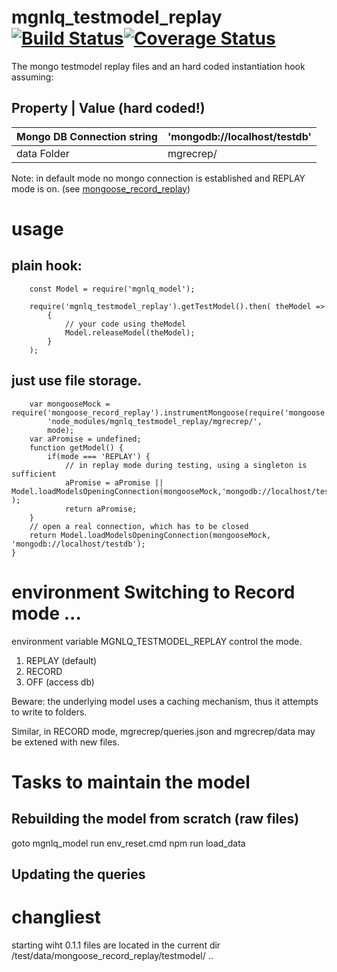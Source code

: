 # mgnlq_testmodel_replay [![Build Status](https://travis-ci.org/jfseb/mgnlq_testmodel_replay.svg?branch=master)](https://travis-ci.org/jfseb/mgnql_abot)[![Coverage Status](https://coveralls.io/repos/github/jfseb/mgnlq_testmodel_replay/badge.svg)](https://coveralls.io/github/jfseb/mgnql_testmodel_replay)

The mongo testmodel replay files
and an hard coded instantiation hook assuming:

Property | Value (hard coded!)
--------------------------------------
Mongo DB Connection string  |  'mongodb://localhost/testdb'
--------------|-----------------------
data Folder        | mgrecrep/


Note: in default mode no mongo connection is established and REPLAY mode is on.
(see [mongoose_record_replay](https://travis-ci.org/jfseb/mongoose_record_replay))

# usage

## plain hook:
```javscript
    const Model = require('mgnlq_model');

    require('mgnlq_testmodel_replay').getTestModel().then( theModel =>
        {
            // your code using theModel
            Model.releaseModel(theModel);
        }
    );

```

## just use file storage.
```
    var mongooseMock = require('mongoose_record_replay').instrumentMongoose(require('mongoose'),
        'node_modules/mgnlq_testmodel_replay/mgrecrep/',
        mode);
    var aPromise = undefined;
    function getModel() {
        if(mode === 'REPLAY') {
            // in replay mode during testing, using a singleton is sufficient
            aPromise = aPromise || Model.loadModelsOpeningConnection(mongooseMock,'mongodb://localhost/testdb'  );
            return aPromise;
    }
    // open a real connection, which has to be closed
    return Model.loadModelsOpeningConnection(mongooseMock, 'mongodb://localhost/testdb');
}

```

# environment Switching to Record mode ...
environment variable
MGNLQ_TESTMODEL_REPLAY
control the mode.

1. REPLAY (default)
2. RECORD
3. OFF     (access db)



Beware: the underlying model uses a caching mechanism, thus it attempts to write to
folders.

Similar, in RECORD mode, mgrecrep/queries.json and mgrecrep/data may be extened with new files.


# Tasks to maintain the model
## Rebuilding the model from scratch (raw files)

  goto mgnlq_model
  run
  env_reset.cmd
  npm run load_data

## Updating the queries

# changliest

starting wiht 0.1.1 files are located in the current dir  /test/data/mongoose_record_replay/testmodel/ ..
